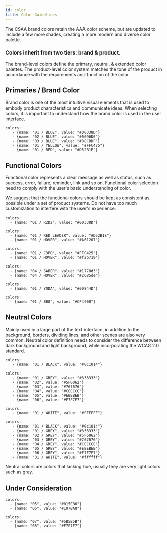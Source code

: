 ```yaml
---
id: color
title: Color Guidelines
---
```


The CSAA brand colors retain the AAA color scheme, but are updated to include a few more shades, creating a more modern and diverse color palette.

### Colors inherit from two tiers: **brand** & **product**.

The brand-level colors define the primary, neutral, & extended color palettes. The product-level color system matches the tone of the product in accordance with the requirements and function of the color.

## Primaries / Brand Color
Brand color is one of the most intuitive visual elements that is used to embody product characteristics and communicate ideas. When selecting colors, it is important to understand how the brand color is used in the user interface.

```color-palette
colors:
   - {name: "01 / BLUE", value: "#00338D"}
   - {name: "02 / BLUE", value: "#0096D6"}
   - {name: "03 / BLUE", value: "#88CBDF"}
   - {name: "01 / YELLOW", value: "#FFC425"}
   - {name: "01 / RED", value: "#D52B1E"}
```

## Functional Colors
Functional color represents a clear message as well as status, such as success, error, failure, reminder, link and so on. Functional color selection need to comply with the user's basic understanding of color.

We suggest that the functional colors should be kept as consistent as possible under a set of product systems. Do not have too much customization to interfere with the user's experience.


```color-palette|span-1
colors:
  - {name: "01 / R2D2", value: "#00338D"}
```
```color-palette|span-1
colors:
  - {name: "01 / RED LEADER", value: "#D52B1E"}
  - {name: "01 / HOVER", value: "#A61207"}
```
```color-palette|span-1
colors:
  - {name: "01 / C3PO", value: "#FFC425"}
  - {name: "01 / HOVER", value: "#f2b719"}
```
```color-palette|span-1
colors:
  - {name: "04 / SABER", value: "#1778d3"}
  - {name: "04 / HOVER", value: "#2685de"}
```
```color-palette|span-1
colors:
  - {name: "01 / YODA", value: "#00844D"}
```
```color-palette|span-1
colors:
  - {name: "01 / BB8", value: "#CF4900"}
```

## Neutral Colors
Mainly used in a large part of the text interface, in addition to the background, borders, dividing lines, and other scenes are also very common. Neutral color definition needs to consider the difference between dark background and light background, while incorporating the WCAG 2.0 standard.

```color-palette|span-1
colors:
   - {name: "01 / BLACK", value: "#0C1014"}
```
```color-palette|span-1
colors:
   - {name: "01 / GREY", value: "#333333"}
   - {name: "02", value: "#5F6062"}
   - {name: "03", value: "#767676"}
   - {name: "04", value: "#CCCCCC"}
   - {name: "05", value: "#EBEBEB"}
   - {name: "06", value: "#F7F7F7"}
```
```color-palette|span-1
colors:
   - {name: "01 / WHITE", value: "#FFFFFF"}
```
```color-palette|horizontal
colors:
   - {name: "01 / BLACK", value: "#0c1014"}
   - {name: "01 / GREY", value: "#333333"}
   - {name: "02 / GREY", value: "#5F6062"}
   - {name: "03 / GREY", value: "#767676"}
   - {name: "04 / GREY", value: "#CCCCCC"}
   - {name: "05 / GREY", value: "#EBEBEB"}
   - {name: "06 / GREY", value: "#F7F7F7"}
   - {name: "01 / WHITE", value: "#ffffff"}
```
Neutral colors are colors that lacking hue, usually they are very light colors such as gray.

## Under Consideration
```color-palette|span-1
colors:
  - {name: "05", value: "#015EB6"}
  - {name: "06", value: "#107BA8"}
```
```color-palette|span-1
colors:
  - {name: "07", value: "#5B5B5B"}
  - {name: "08", value: "#F7F7F7"}
```
